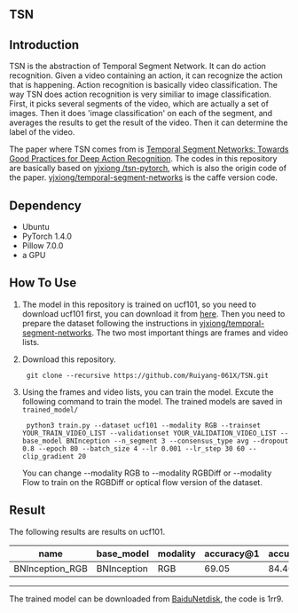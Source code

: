 TSN
-

Introduction
-
TSN is the abstraction of Temporal Segment Network. It can do action recognition. Given a video containing an action, it can recognize the action that is happening. Action recognition is basically video classification. The way TSN does action recognition is very similiar to image classification. First, it picks several segments of the video, which are actually a set of images. Then it does 'image classification' on each of the segment, and averages the results to get the result of the video. Then it can determine the label of the video.

The paper where TSN comes from is [Temporal Segment Networks: Towards Good Practices for Deep Action Recognition](http://arxiv.org/abs/1608.00859). The codes in this repository are basically based on [yjxiong
/tsn-pytorch](https://github.com/yjxiong/tsn-pytorch), which is also the origin code of the paper. [yjxiong/temporal-segment-networks](https://github.com/yjxiong/temporal-segment-networks) is the caffe version code.

Dependency
-
- Ubuntu 
- PyTorch 1.4.0
- Pillow 7.0.0
- a GPU

How To Use
-
1. The model in this repository is trained on ucf101, so you need to download ucf101 first, you can download it from [here](https://www.crcv.ucf.edu/data/UCF101.php). Then you need to prepare the dataset following the instructions in [yjxiong/temporal-segment-networks](https://github.com/yjxiong/temporal-segment-networks). The two most important things are frames and video lists.

2. Download this repository.

        git clone --recursive https://github.com/Ruiyang-061X/TSN.git

3. Using the frames and video lists, you can train the model. Excute the following command to train the model. The trained models are saved in `trained_model/`

        python3 train.py --dataset ucf101 --modality RGB --trainset YOUR_TRAIN_VIDEO_LIST --validationset YOUR_VALIDATION_VIDEO_LIST --base_model BNInception --n_segment 3 --consensus_type avg --dropout 0.8 --epoch 80 --batch_size 4 --lr 0.001 --lr_step 30 60 --clip_gradient 20

    You can change --modality RGB to --modality RGBDiff or --modality Flow to train on the RGBDiff or optical flow version of the dataset.

Result
-

The following results are results on ucf101.

name | base_model | modality | accuracy@1 | accuracy@5
-|-|-|-|-
BNInception_RGB | BNInception | RGB | 69.05 | 84.40 |
---

The trained model can be downloaded from [BaiduNetdisk](https://pan.baidu.com/s/16Vl011D-yiP_Kw8jRzJbBA), the code is 1rr9.